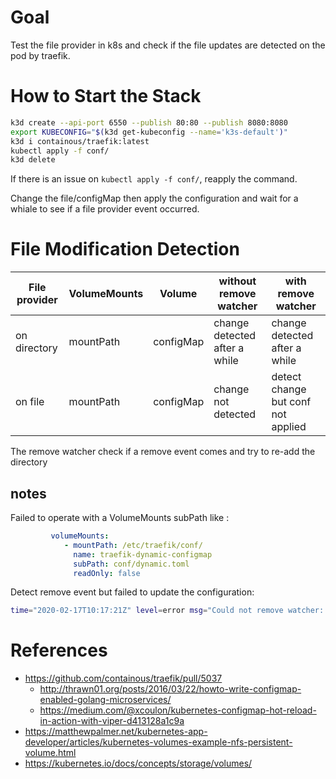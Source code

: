 
# Goal

Test the file provider in k8s and check if the file updates are detected on the pod by traefik.

# How to Start the Stack

```bash
k3d create --api-port 6550 --publish 80:80 --publish 8080:8080 
export KUBECONFIG="$(k3d get-kubeconfig --name='k3s-default')"
k3d i containous/traefik:latest
kubectl apply -f conf/
k3d delete
```

If there is an issue on `kubectl apply -f conf/`, reapply the command.

Change the file/configMap then apply the configuration and wait for a whiale to see if a file provider event occurred.


# File Modification Detection

| File provider | VolumeMounts | Volume    | without remove watcher          | with remove watcher                |
|---------------|--------------|-----------|---------------------------------|----------------------------------- |
| on directory  | mountPath    | configMap | change detected after a while   | change detected after a while      |
| on file       | mountPath    | configMap | change not detected             | detect change but conf not applied |


The remove watcher check if a remove event comes and try to re-add the directory

## notes

Failed to operate with a VolumeMounts subPath like :

```yaml
         volumeMounts:
            - mountPath: /etc/traefik/conf/
              name: traefik-dynamic-configmap
              subPath: conf/dynamic.toml
              readOnly: false
```

Detect remove event but failed to update the configuration:
```bash
time="2020-02-17T10:17:21Z" level=error msg="Could not remove watcher: can't remove non-existent inotify watch for: /etc/traefik/conf/..2020_02_17_10_15_27.984411093" providerName=file
```

# References

* https://github.com/containous/traefik/pull/5037
  * http://thrawn01.org/posts/2016/03/22/howto-write-configmap-enabled-golang-microservices/
  * https://medium.com/@xcoulon/kubernetes-configmap-hot-reload-in-action-with-viper-d413128a1c9a
* https://matthewpalmer.net/kubernetes-app-developer/articles/kubernetes-volumes-example-nfs-persistent-volume.html
* https://kubernetes.io/docs/concepts/storage/volumes/
